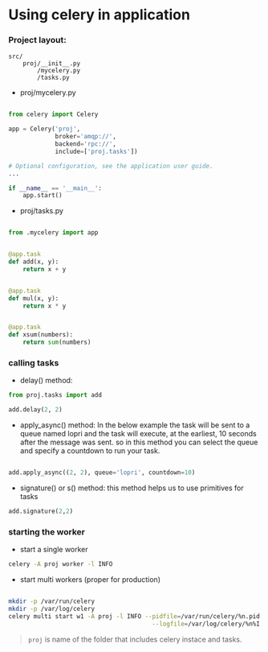 # Using celery in application
### Project layout:
```
src/
    proj/__init__.py
        /mycelery.py
        /tasks.py
```


* proj/mycelery.py
```python

from celery import Celery

app = Celery('proj',
             broker='amqp://',
             backend='rpc://',
             include=['proj.tasks'])

# Optional configuration, see the application user guide.
...

if __name__ == '__main__':
    app.start()
```


* proj/tasks.py
```python

from .mycelery import app


@app.task
def add(x, y):
    return x + y


@app.task
def mul(x, y):
    return x * y


@app.task
def xsum(numbers):
    return sum(numbers)
```


### calling tasks
* delay() method:
```python
from proj.tasks import add

add.delay(2, 2)
```
* apply_async() method:
In the below  example the task will be sent to a queue named lopri and the task will execute, at the earliest, 10 seconds after the message was sent. so in this method you can select the queue and specify a countdown to run your task.
```python

add.apply_async((2, 2), queue='lopri', countdown=10)

```
* signature() or s() method:
this method helps us to use primitives for tasks
```python
add.signature(2,2)
```


### starting the worker
* start a single worker
```bash
celery -A proj worker -l INFO

```
* start multi workers (proper for production)
```bash

mkdir -p /var/run/celery
mkdir -p /var/log/celery
celery multi start w1 -A proj -l INFO --pidfile=/var/run/celery/%n.pid \
                                        --logfile=/var/log/celery/%n%I.log
```
> `proj` is name of the folder that includes celery instace and tasks.  


